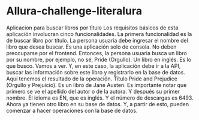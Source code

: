 # Allura-challenge-literalura
Aplicacion para buscar libros por tìtulo
Los requisitos básicos de esta aplicación involucran cinco funcionalidades. La primera funcionalidad es la de buscar libro por título. La persona usuaria debe ingresar el nombre del libro que desea buscar. Es una aplicación solo de consola. No deben preocuparse por el frontend. Entonces, la persona usuaria busca un libro por su nombre, por ejemplo, no sé, Pride (Orgullo). Un libro en inglés. Es lo que busco. Vamos a ver. Y, en este caso, la aplicación debe ir a la API, buscar las información sobre este libro y registrarlo en la base de datos. Aquí tenemos el resultado de la operación. Título Pride and Prejudice (Orgullo y Prejuicio). Es un libro de Jane Austen. Es importante notar que primero se ve el apellido del autor o de la autora. Y después su primer nombre. El idioma es EN, que es inglés. Y el número de descargas es 6493. Ahora ya tienen otro libro en su base de datos. Y, a partir de esto, pueden comenzar a hacer operaciones con la base de datos.
